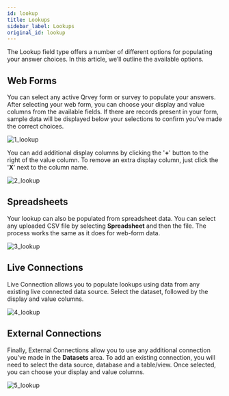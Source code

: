 ```yaml
---
id: lookup
title: Lookups
sidebar_label: Lookups
original_id: lookup
---
```

<div style={{textAlign: "justify"}}> 

The Lookup field type offers a number of different options for populating your answer choices. In this article, we’ll outline the available options.

## Web Forms

You can select any active Qrvey form or survey to populate your answers. After selecting your web form, you can choose your display and value columns from the available fields. If there are records present in your form, sample data will be displayed below your selections to confirm you’ve made the correct choices.

![1_lookup](https://s3.amazonaws.com/cdn.qrvey.com/documentation_assets/ui-docs/web-forms/3.4.1.2_lookup/1_lookup.png#thumbnail)

You can add additional display columns by clicking the '**+**' button to the right of the value column. To remove an extra display column, just click the '**X**' next to the column name. 

![2_lookup](https://s3.amazonaws.com/cdn.qrvey.com/documentation_assets/ui-docs/web-forms/3.4.1.2_lookup/2_lookup.png#thumbnail)

## Spreadsheets

Your lookup can also be populated from spreadsheet data. You can select any uploaded CSV file by selecting **Spreadsheet** and then the file. The process works the same as it does for web-form data.

![3_lookup](https://s3.amazonaws.com/cdn.qrvey.com/documentation_assets/ui-docs/web-forms/3.4.1.2_lookup/3_lookup.png#thumbnail)

## Live Connections

Live Connection allows you to populate lookups using data from any existing live connected data source. Select the dataset, followed by the display and value columns.

![4_lookup](https://s3.amazonaws.com/cdn.qrvey.com/documentation_assets/ui-docs/web-forms/3.4.1.2_lookup/4_lookup.png#thumbnail)

## External Connections

Finally, External Connections allow you to use any additional connection you’ve made in the **Datasets** area. To add an existing connection, you will need to select the data source, database and a table/view. Once selected, you can choose your display and value columns. 

![5_lookup](https://s3.amazonaws.com/cdn.qrvey.com/documentation_assets/ui-docs/web-forms/3.4.1.2_lookup/5_lookup.png#thumbnail)
</div>